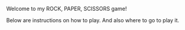 Welcome to my ROCK, PAPER, SCISSORS game!

Below are instructions on how to play. And also where to go to play it.
